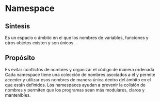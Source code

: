 # Namespace

## Síntesis

Es un espacio o ámbito en el que los nombres de variables, funciones y otros objetos existen y son únicos.

## Propósito

Es evitar conflictos de nombres y organizar el código de manera ordenada. Cada namespace tiene una colección de nombres asociados a él y permite acceder y utilizar esos nombres de manera única dentro del ámbito en el que están definidos. Los namespaces ayudan a prevenir la colisión de nombres y permiten que los programas sean más modulares, claros y mantenibles.
